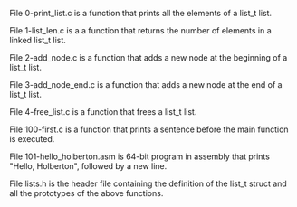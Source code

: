 File 0-print_list.c is a function that prints all the elements of a list_t list.


File 1-list_len.c is a a function that returns the number of elements in a linked list_t list.


File 2-add_node.c is a function that adds a new node at the beginning of a list_t list.


File 3-add_node_end.c is a function that adds a new node at the end of a list_t list.


File 4-free_list.c is a function that frees a list_t list.


File 100-first.c is a function that prints a sentence before the main function is executed.


File 101-hello_holberton.asm is 64-bit program in assembly that prints "Hello, Holberton", followed by a new line.


File lists.h is the header file containing the definition of the list_t struct and all the prototypes of the above functions.
